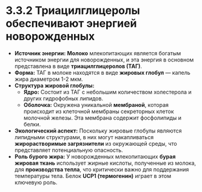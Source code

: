 # 3.3.2 Триацилглицеролы обеспечивают энергией новорожденных

*   **Источник энергии:** **Молоко** млекопитающих является богатым источником энергии для новорожденных, и эта энергия в основном представлена в виде **триацилглицеролов (ТАГ)**.
*   **Форма:** ТАГ в молоке находятся в виде **жировых глобул** — капель жира диаметром 1-2 мкм.
*   **Структура жировой глобулы:**
    *   **Ядро:** Состоит из ТАГ с небольшим количеством холестерола и других гидрофобных липидов.
    *   **Оболочка:** Окружена уникальной **мембраной**, которая происходит из клеточной мембраны секреторных клеток молочной железы. Эта мембрана содержит фосфолипиды и белки.
*   **Экологический аспект:** Поскольку жировые глобулы являются липидными структурами, в них могут накапливаться **жирорастворимые загрязнители** из окружающей среды, что представляет потенциальную опасность.
*   **Роль бурого жира:** У новорожденных млекопитающих **бурая жировая ткань** использует жирные кислоты, полученные из молока, для **производства тепла**, что критически важно для поддержания температуры тела. Белок **UCP1 (термогенин)** играет в этом ключевую роль.
